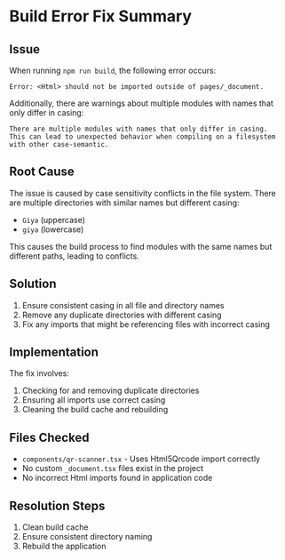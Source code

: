 # Build Error Fix Summary

## Issue
When running `npm run build`, the following error occurs:
```
Error: <Html> should not be imported outside of pages/_document.
```

Additionally, there are warnings about multiple modules with names that only differ in casing:
```
There are multiple modules with names that only differ in casing.
This can lead to unexpected behavior when compiling on a filesystem with other case-semantic.
```

## Root Cause
The issue is caused by case sensitivity conflicts in the file system. There are multiple directories with similar names but different casing:
- `Giya` (uppercase)
- `giya` (lowercase)

This causes the build process to find modules with the same names but different paths, leading to conflicts.

## Solution
1. Ensure consistent casing in all file and directory names
2. Remove any duplicate directories with different casing
3. Fix any imports that might be referencing files with incorrect casing

## Implementation
The fix involves:
1. Checking for and removing duplicate directories
2. Ensuring all imports use correct casing
3. Cleaning the build cache and rebuilding

## Files Checked
- `components/qr-scanner.tsx` - Uses Html5Qrcode import correctly
- No custom `_document.tsx` files exist in the project
- No incorrect Html imports found in application code

## Resolution Steps
1. Clean build cache
2. Ensure consistent directory naming
3. Rebuild the application